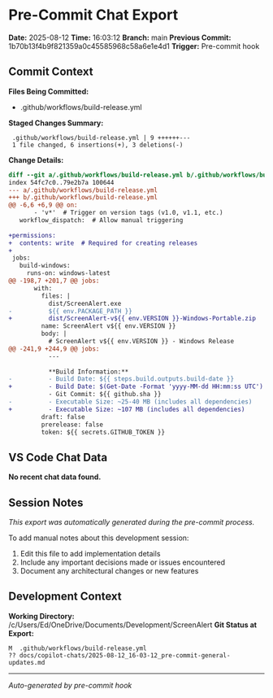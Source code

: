 # Pre-Commit Chat Export

**Date:** 2025-08-12
**Time:** 16:03:12
**Branch:** main
**Previous Commit:** 1b70b13f4b9f821359a0c45585968c58a6e1e4d1
**Trigger:** Pre-commit hook

## Commit Context

**Files Being Committed:**
- .github/workflows/build-release.yml

**Staged Changes Summary:**
```
 .github/workflows/build-release.yml | 9 ++++++---
 1 file changed, 6 insertions(+), 3 deletions(-)
```

**Change Details:**
```diff
diff --git a/.github/workflows/build-release.yml b/.github/workflows/build-release.yml
index 54fc7c0..79e2b7a 100644
--- a/.github/workflows/build-release.yml
+++ b/.github/workflows/build-release.yml
@@ -6,6 +6,9 @@ on:
       - 'v*'  # Trigger on version tags (v1.0, v1.1, etc.)
   workflow_dispatch:  # Allow manual triggering
 
+permissions:
+  contents: write  # Required for creating releases
+
 jobs:
   build-windows:
     runs-on: windows-latest
@@ -198,7 +201,7 @@ jobs:
       with:
         files: |
           dist/ScreenAlert.exe
-          ${{ env.PACKAGE_PATH }}
+          dist/ScreenAlert-v${{ env.VERSION }}-Windows-Portable.zip
         name: ScreenAlert v${{ env.VERSION }}
         body: |
           # ScreenAlert v${{ env.VERSION }} - Windows Release
@@ -241,9 +244,9 @@ jobs:
           ---
           
           **Build Information:**
-          - Build Date: ${{ steps.build.outputs.build-date }}
+          - Build Date: $(Get-Date -Format 'yyyy-MM-dd HH:mm:ss UTC')
           - Git Commit: ${{ github.sha }}
-          - Executable Size: ~25-40 MB (includes all dependencies)
+          - Executable Size: ~107 MB (includes all dependencies)
         draft: false
         prerelease: false
         token: ${{ secrets.GITHUB_TOKEN }}

```

## VS Code Chat Data

**No recent chat data found.**


## Session Notes

*This export was automatically generated during the pre-commit process.*

To add manual notes about this development session:
1. Edit this file to add implementation details
2. Include any important decisions made or issues encountered
3. Document any architectural changes or new features

## Development Context

**Working Directory:** /c/Users/Ed/OneDrive/Documents/Development/ScreenAlert
**Git Status at Export:**
```
M  .github/workflows/build-release.yml
?? docs/copilot-chats/2025-08-12_16-03-12_pre-commit-general-updates.md
```

---
*Auto-generated by pre-commit hook*

